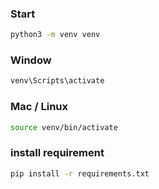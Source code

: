 ### Start
```sh
python3 -m venv venv
```

### Window
```sh
venv\Scripts\activate
```

### Mac / Linux
```sh
source venv/bin/activate
```

### install requirement
```sh
pip install -r requirements.txt
```
